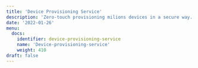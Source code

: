 ```yaml
---
title: 'Device Provisioning Service'
description: 'Zero-touch provisioning milions devices in a secure way.'
date: '2022-01-26'
menu:
  docs:
    identifier: device-provisioning-service
    name: 'Device-provisioning-service'
    weight: 410
draft: false
---
```

